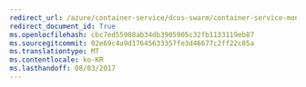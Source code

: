 ```yaml
---
redirect_url: /azure/container-service/dcos-swarm/container-service-monitoring-elk
redirect_document_id: True
ms.openlocfilehash: cbc7ed55988ab34db3905905c32fb1133119eb87
ms.sourcegitcommit: 02e69c4a9d17645633357fe3d46677c2ff22c85a
ms.translationtype: MT
ms.contentlocale: ko-KR
ms.lasthandoff: 08/03/2017
---
```

